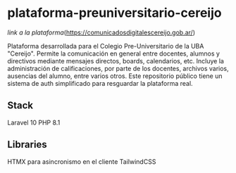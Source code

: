 # plataforma-preuniversitario-cereijo

_link a la plataforma_(https://comunicadosdigitalescereijo.gob.ar/)

Plataforma desarrollada para el Colegio Pre-Universitario de la UBA "Cereijo".
Permite la comunicación en general entre docentes, alumnos y directivos mediante mensajes directos, boards, calendarios, etc.
Incluye la administración de calificaciones, por parte de los docentes, archivos varios, ausencias del alumno, entre varios otros.
Este repositorio público tiene un sistema de auth simplificado para resguardar la plataforma real.


## Stack
Laravel 10
PHP 8.1

## Libraries
HTMX para asincronismo en el cliente
TailwindCSS
